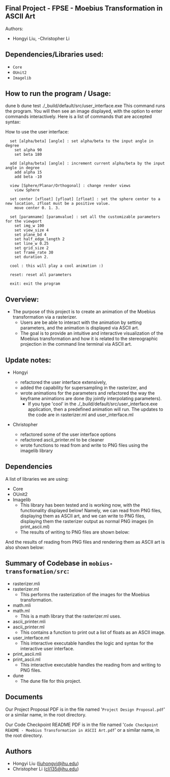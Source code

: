 Final Project - FPSE - Moebius Transformation in ASCII Art
--------------------------------


Authors:
- Hongyi Liu,
-Christopher Li

## Dependencies/Libraries used:

- `Core`
- `OUnit2`
- `Imagelib`

## How to run the program / Usage:

dune b
dune test
./_build/default/src/user_interface.exe
This command runs the program.
You will then see an image displayed, with the option to enter commands interactively. Here is a list of commands that are accepted syntax:

How to use the user interface:
```
  set [alpha/beta] [angle] : set alpha/beta to the input angle in degree
	set alpha 90
	set beta 180

  add [alpha/beta] [angle] : increment current alpha/beta by the input angle in degree
	add alpha 15
	add beta -10

  view [Sphere/Planar/Orthogonal] : change render views
	view Sphere

  set center [xfloat] [yfloat] [zfloat] : set the sphere center to a new location, zfloat must be a positive value.
	move center 0. 1. 3.

  set [paramname] [paramvalue] : set all the customizable parameters for the viewport
	set img_w 100
	set view_size 4
	set plane_bd 4
	set half_edge_length 2
	set line_w 0.25
	set grid_size 2
	set frame_rate 30
	set duration 2.

  cool : this will play a cool animation :)

  reset: reset all parameters

  exit: exit the program
```

## Overview:

- The purpose of this project is to create an animation of the Moebius transformation via a rasterizer.
  - Users are be able to interact with the animation by setting parameters, and the animation is displayed via ASCII art.
  - The goal is to provide an intuitive and interactive visualization of the Moebius transformation and how it is related to the stereographic projection in the command line terminal via ASCII art.

## Update notes:

- Hongyi
  - refactored the user interface extensively,
  - added the capability for supersampling in the rasterizer, and
  - wrote animations for the parameters and refactored the way the keyframe animations are done (by jointly interpolating parameters).
    - If you type 'cool' in the ./_build/default/src/user_interface.exe application, then a predefined animation will run.
  The updates to the code are in rasterizer.ml and user_interface.ml

- Christopher
  - refactored some of the user interface options
  - refactored ascii_printer.ml to be cleaner
  - wrote functions to read from and write to PNG files using the imagelib library


## Dependencies

A list of libraries we are using:

- Core
- OUnit2
- Imagelib
  - This library has been tested and is working now, with the functionality displayed below! Namely, we can read from PNG files, displaying them as ASCII art, and we can write to PNG files, displaying them the rasterizer output as normal PNG images (in print_ascii.ml)
  - The results of writing to PNG files are shown below:



And the results of reading from PNG files and rendering them as ASCII art is also shown below:







## Summary of Codebase in `mobius-transformation/src`:
- rasterizer.mli
- rasterizer.ml
  - This performs the rasterization of the images for the Moebius transformation.
- math.mli
- math.ml
  - This is a math library that the rasterizer.ml uses.
- ascii_printer.mli
- ascii_printer.ml
  - This contains a function to print out a list of floats as an ASCII image.
- user_interface.ml
  - This interactive executable handles the logic and syntax for the interactive user interface.
- print_ascii.mli
- print_ascii.ml
  - This interactive executable handles the reading from and writing to PNG files.
- dune
  - The dune file for this project.

## Documents
 
Our Project Proposal PDF is in the file named '`Project Design Proposal.pdf`' or a similar name, in the root directory.

Our Code Checkpoint README PDF is in the file named '`Code Checkpoint README - Moebius Transformation in ASCII Art.pdf`' or a similar name, in the root directory.


## Authors

- Hongyi Liu (liuhongyi@jhu.edu)
- Christopher Li (cli135@jhu.edu)

